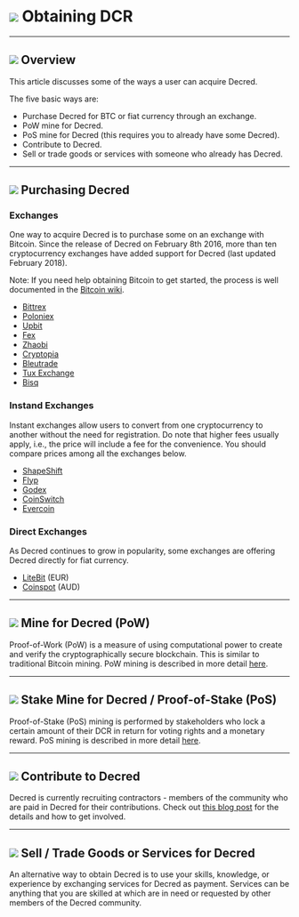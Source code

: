 # <img class="dcr-icon" src="/img/dcr-icons/ObtainingDecred.svg" /> Obtaining DCR

---

## <img class="dcr-icon" src="/img/dcr-icons/Info.svg" /> Overview

This article discusses some of the ways a user can acquire Decred.

The five basic ways are:

* Purchase Decred for BTC or fiat currency through an exchange.
* PoW mine for Decred.
* PoS mine for Decred (this requires you to already have some Decred).
* Contribute to Decred.
* Sell or trade goods or services with someone who already has Decred.

---

## <img class="dcr-icon" src="/img/dcr-icons/PurchasingDCR.svg" /> Purchasing Decred

### Exchanges

One way to acquire Decred is to purchase some on an exchange with Bitcoin.
Since the release of Decred on February 8th 2016, more than ten cryptocurrency exchanges have added support for Decred (last updated February 2018).

Note: If you need help obtaining Bitcoin to get started, the process is well documented in the [Bitcoin wiki](https://en.bitcoin.it/wiki/Buying_Bitcoins_%28the_newbie_version%29).

* [Bittrex](https://bittrex.com/Market/Index?MarketName=BTC-DCR)
* [Poloniex](https://poloniex.com/exchange#btc_dcr)
* [Upbit](https://www.upbit.com/exchange?code=CRIX.UPBIT.BTC-DCR)
* [Fex](https://fex.hk/Home/Exchange?type=DCR/BTC&buytype=BTC)
* [Zhaobi](https://www.zhaobi.com/#/usercenter/dcrUSDTtrade)
* [Cryptopia](https://www.cryptopia.co.nz/Exchange/?market=DCR_BTC)
* [Bleutrade](https://bleutrade.com/exchange/DCR/BTC)
* [Tux Exchange](https://tuxexchange.com/trade?coin=DCR&market=BTC)
* [Bisq](https://markets.bisq.network/?market=dcr_btc)


### Instand Exchanges

Instant exchanges allow users to convert from one cryptocurrency to another without the need for registration. Do note that higher fees usually apply, i.e., the price will include a fee for the convenience. You should compare prices among all the exchanges below.

* [ShapeShift](https://shapeshift.io/)
* [Flyp](https://flyp.me/)
* [Godex](https://godex.io/)
* [CoinSwitch](https://www.coinswitch.co/)
* [Evercoin](https://evercoin.com/)


### Direct Exchanges

As Decred continues to grow in popularity, some exchanges are offering Decred directly for fiat currency.

* [LiteBit](https://www.litebit.eu/en/buy/decred) (EUR)
* [Coinspot](https://www.coinspot.com.au/buy/dcr) (AUD)

---

## <img class="dcr-icon" src="/img/dcr-icons/PoWMine.svg" /> Mine for Decred (PoW)

Proof-of-Work (PoW) is a measure of using computational power to create and verify the cryptographically secure blockchain.  This is similar to traditional Bitcoin mining. PoW mining is described in more detail [here](/mining/proof-of-work).

---

## <img class="dcr-icon" src="/img/dcr-icons/TicketVoted.svg" /> Stake Mine for Decred / Proof-of-Stake (PoS)

Proof-of-Stake (PoS) mining is performed by stakeholders who lock a certain amount of their DCR in return for voting rights and a monetary reward. PoS mining is described in more detail [here](/mining/proof-of-stake).

---

## <img class="dcr-icon" src="/img/dcr-icons/Credits.svg" /> Contribute to Decred

Decred is currently recruiting contractors - members of the community who are paid in Decred for their contributions. Check out [this blog post](https://blog.decred.org/2017/07/25/Decred-Recruiting/) for the details and how to get involved.

---

## <img class="dcr-icon" src="/img/dcr-icons/SellGoods.svg" /> Sell / Trade Goods or Services for Decred

An alternative way to obtain Decred is to use your skills, knowledge, or experience by exchanging services for Decred as payment.  Services can be anything that you are skilled at which are in need or requested by other members of the Decred community.
